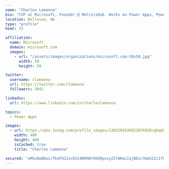 ```yaml
---
name: "Charles Lamanna"
bio: "CVP at Microsoft, Founder @ MetricsHub. Works on Power Apps, Power Automate, Power Virtual Agent, Common Data Service and Dynamics 365."
location: Bellevue, WA
type: "profile"
heat: 32

affiliation:
  name: Microsoft
  domain: microsoft.com
  images:
    - url: "/assets/images/organizations/microsoft.com-50x50.jpg"
      width: 50
      height: 50

twitter:
  username: clamanna
  url: https://twitter.com/clamanna
  followers: 3942

linkedin:
  url: https://www.linkedin.com/in/charleslamanna

topics:
  - Power Apps

images:
  - url: https://pbs.twimg.com/profile_images/1263202626922876928/g6qGbHZ-_400x400.jpg
    width: 400
    height: 400
    isCached: true
    title: "Charles Lamanna"

secured: "xMSx0w8Dwi/fkoPd12ss5Si9NhMAY9mSRpvsyZSlNKeLIajBEor3GAS22c1f0m3vkQV5Dh4ap3tlpDq8Yr190pSJCwCRADlCNOqp6YgMmuPeJon92rydtTrrOTI9pWwAjJCiwZwl44XT7IlUrEIZ8IK+UeV/miOTCq0g1mzTdK4HOm1knIsJCmU4Ugj1BXvnskQYwCqsXBVpeBz0DhRzw+Na0QXGjcCM+iRubql5I0zxLV5B6UbW5ILRQXUbdu5dGbdjQzih4YcZSHIr+nrjdixQpahvuPeJoz7wI0NCMfWi75GAlfmP3FLZmOQ8Z+RQxGOTNoDYjIwzZrETuQFaZ4qhlEZMBZW6XUbt/0Q3/2VkRXPHPxEjePDlDPUo9+f8TEbIFBuw6ZsKOsBlZLNXVr/QeUhHdCZkHHODfINhCX8=;b2YVBsQjxlUSqjfivv/q3Q=="
---
```


